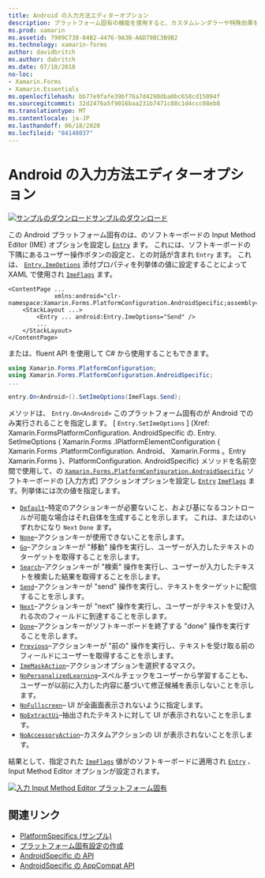 ```yaml
---
title: Android の入力方法エディターオプション
description: プラットフォーム固有の機能を使用すると、カスタムレンダラーや特殊効果を実装することなく、特定のプラットフォームでのみ使用できる機能を使用できます。 この記事では、エントリのソフトキーボードの Input Method Editor オプションを設定する Android プラットフォーム固有のを使用する方法について説明します。
ms.prod: xamarin
ms.assetid: 7909C738-04B2-4476-9A3B-A6D79BC3B9B2
ms.technology: xamarin-forms
author: davidbritch
ms.author: dabritch
ms.date: 07/10/2018
no-loc:
- Xamarin.Forms
- Xamarin.Essentials
ms.openlocfilehash: bb77e9fafe39bf76a7d4290dba0bc658cd15094f
ms.sourcegitcommit: 32d2476a5f9016baa231b7471c88c1d4ccc08eb8
ms.translationtype: MT
ms.contentlocale: ja-JP
ms.lasthandoff: 06/18/2020
ms.locfileid: "84140037"
---
```

# <a name="entry-input-method-editor-options-on-android"></a>Android の入力方法エディターオプション

[![サンプルのダウンロード](~/media/shared/download.png)サンプルのダウンロード](https://docs.microsoft.com/samples/xamarin/xamarin-forms-samples/userinterface-platformspecifics)

この Android プラットフォーム固有のは、のソフトキーボードの Input Method Editor (IME) オプションを設定し [`Entry`](xref:Xamarin.Forms.Entry) ます。 これには、ソフトキーボードの下隅にあるユーザー操作ボタンの設定と、との対話が含まれ `Entry` ます。 これは、 [`Entry.ImeOptions`](xref:Xamarin.Forms.PlatformConfiguration.AndroidSpecific.Entry.ImeOptionsProperty) 添付プロパティを列挙体の値に設定することによって XAML で使用され [`ImeFlags`](xref:Xamarin.Forms.PlatformConfiguration.AndroidSpecific.ImeFlags) ます。

```xaml
<ContentPage ...
             xmlns:android="clr-namespace:Xamarin.Forms.PlatformConfiguration.AndroidSpecific;assembly=Xamarin.Forms.Core">
    <StackLayout ...>
        <Entry ... android:Entry.ImeOptions="Send" />
        ...
    </StackLayout>
</ContentPage>
```

または、fluent API を使用して C# から使用することもできます。

```csharp
using Xamarin.Forms.PlatformConfiguration;
using Xamarin.Forms.PlatformConfiguration.AndroidSpecific;
...

entry.On<Android>().SetImeOptions(ImeFlags.Send);
```

メソッドは、 `Entry.On<Android>` このプラットフォーム固有のが Android でのみ実行されることを指定します。 [ `Entry.SetImeOptions` ] (Xref: Xamarin.FormsPlatformConfiguration. AndroidSpecific の. Entry. SetImeOptions ( Xamarin.Forms .IPlatformElementConfiguration { Xamarin.Forms .PlatformConfiguration. Android、 Xamarin.Forms 。Entry Xamarin.Forms }、PlatformConfiguration. AndroidSpecific) メソッドを名前空間で使用して、の [`Xamarin.Forms.PlatformConfiguration.AndroidSpecific`](xref:Xamarin.Forms.PlatformConfiguration.AndroidSpecific) ソフトキーボードの [入力方式] アクションオプションを設定し [`Entry`](xref:Xamarin.Forms.Entry) [`ImeFlags`](xref:Xamarin.Forms.PlatformConfiguration.AndroidSpecific.ImeFlags) ます。列挙体には次の値を指定します。

- [`Default`](xref:Xamarin.Forms.PlatformConfiguration.AndroidSpecific.ImeFlags.Default)–特定のアクションキーが必要ないこと、および基になるコントロールが可能な場合はそれ自体を生成することを示します。 これは、またはのいずれかになり `Next` `Done` ます。
- [`None`](xref:Xamarin.Forms.PlatformConfiguration.AndroidSpecific.ImeFlags.None)–アクションキーが使用できないことを示します。
- [`Go`](xref:Xamarin.Forms.PlatformConfiguration.AndroidSpecific.ImeFlags.Go)–アクションキーが "移動" 操作を実行し、ユーザーが入力したテキストのターゲットを取得することを示します。
- [`Search`](xref:Xamarin.Forms.PlatformConfiguration.AndroidSpecific.ImeFlags.Search)–アクションキーが "検索" 操作を実行し、ユーザーが入力したテキストを検索した結果を取得することを示します。
- [`Send`](xref:Xamarin.Forms.PlatformConfiguration.AndroidSpecific.ImeFlags.Send)–アクションキーが "send" 操作を実行し、テキストをターゲットに配信することを示します。
- [`Next`](xref:Xamarin.Forms.PlatformConfiguration.AndroidSpecific.ImeFlags.Next)–アクションキーが "next" 操作を実行し、ユーザーがテキストを受け入れる次のフィールドに到達することを示します。
- [`Done`](xref:Xamarin.Forms.PlatformConfiguration.AndroidSpecific.ImeFlags.Done)–アクションキーがソフトキーボードを終了する "done" 操作を実行することを示します。
- [`Previous`](xref:Xamarin.Forms.PlatformConfiguration.AndroidSpecific.ImeFlags.Previous)–アクションキーが "前の" 操作を実行し、テキストを受け取る前のフィールドにユーザーを取得することを示します。
- [`ImeMaskAction`](xref:Xamarin.Forms.PlatformConfiguration.AndroidSpecific.ImeFlags.ImeMaskAction)–アクションオプションを選択するマスク。
- [`NoPersonalizedLearning`](xref:Xamarin.Forms.PlatformConfiguration.AndroidSpecific.ImeFlags.NoPersonalizedLearning)–スペルチェックをユーザーから学習することも、ユーザーが以前に入力した内容に基づいて修正候補を表示しないことを示します。
- [`NoFullscreen`](xref:Xamarin.Forms.PlatformConfiguration.AndroidSpecific.ImeFlags.NoFullscreen)– UI が全画面表示されないように指定します。
- [`NoExtractUi`](xref:Xamarin.Forms.PlatformConfiguration.AndroidSpecific.ImeFlags.NoExtractUi)–抽出されたテキストに対して UI が表示されないことを示します。
- [`NoAccessoryAction`](xref:Xamarin.Forms.PlatformConfiguration.AndroidSpecific.ImeFlags.NoAccessoryAction)–カスタムアクションの UI が表示されないことを示します。

結果として、指定された [`ImeFlags`](xref:Xamarin.Forms.PlatformConfiguration.AndroidSpecific.ImeFlags) 値がのソフトキーボードに適用され [`Entry`](xref:Xamarin.Forms.Entry) 、Input Method Editor オプションが設定されます。

[![入力 Input Method Editor プラットフォーム固有](entry-ime-options-images/entry-imeoptions.png "入力 Input Method Editor プラットフォーム固有")](entry-ime-options-images/entry-imeoptions-large.png#lightbox "入力 Input Method Editor プラットフォーム固有")

## <a name="related-links"></a>関連リンク

- [PlatformSpecifics (サンプル)](https://docs.microsoft.com/samples/xamarin/xamarin-forms-samples/userinterface-platformspecifics)
- [プラットフォーム固有設定の作成](~/xamarin-forms/platform/platform-specifics/index.md#creating-platform-specifics)
- [AndroidSpecific の API](xref:Xamarin.Forms.PlatformConfiguration.AndroidSpecific)
- [AndroidSpecific の AppCompat API](xref:Xamarin.Forms.PlatformConfiguration.AndroidSpecific.AppCompat)
